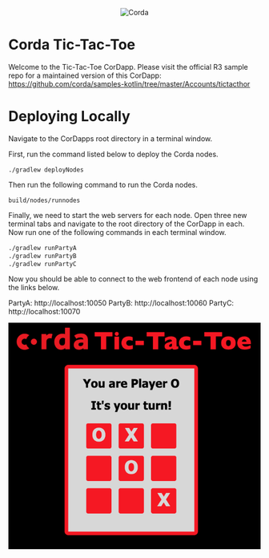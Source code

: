 <p align="center">
  <img src="https://www.corda.net/wp-content/uploads/2016/11/fg005_corda_b.png" alt="Corda" width="500">
</p>

# Corda Tic-Tac-Toe

Welcome to the Tic-Tac-Toe CorDapp.
Please visit the official R3 sample repo for a maintained version of this CorDapp: https://github.com/corda/samples-kotlin/tree/master/Accounts/tictacthor

# Deploying Locally
Navigate to the CorDapps root directory in a terminal window.

First, run the command listed below to deploy the Corda nodes.

    ./gradlew deployNodes

Then run the following command to run the Corda nodes.

    build/nodes/runnodes

Finally, we need to start the web servers for each node. Open three new terminal tabs and navigate to the root directory of the CorDapp in each. Now run one of the following commands in each terminal window.

    ./gradlew runPartyA
    ./gradlew runPartyB
    ./gradlew runPartyC

Now you should be able to connect to the web frontend of each node using the links below.

PartyA: http://localhost:10050
PartyB: http://localhost:10060
PartyC: http://localhost:10070

![](resources/screenshot.png)

